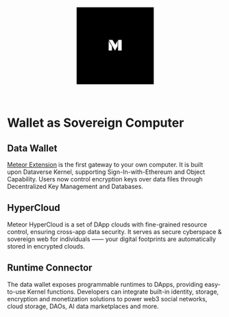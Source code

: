 <br/>
<p align="center">
<a href=" " target="_blank">
<img src="../assets/logo.jpg" width="180" alt="Meteor logo">
</a >
</p >
<br/>

# Wallet as Sovereign Computer

## Data Wallet

[Meteor Extension](https://chrome.google.com/webstore/detail/dataverse/kcigpjcafekokoclamfendmaapcljead) is the first gateway to your own computer. It is built upon Dataverse Kernel, supporting Sign-In-with-Ethereum and Object Capability. Users now control encryption keys over data files through Decentralized Key Management and Databases. 

## HyperCloud

Meteor HyperCloud is a set of DApp clouds with fine-grained resource control, ensuring cross-app data security. It serves as secure cyberspace & sovereign web for individuals —— your digital footprints are automatically stored in encrypted clouds. 

## Runtime Connector

The data wallet exposes programmable runtimes to DApps, providing easy-to-use Kernel functions. Developers can integrate built-in identity, storage, encryption and monetization solutions to power web3 social networks, cloud storage, DAOs, AI data marketplaces and more.
